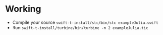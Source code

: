 # Working 

- Compile your source ```swift-t-install/stc/bin/stc exampleJulia.swift```
- Run ```swift-t-install/turbine/bin/turbine -n 2 exampleJulia.tic```